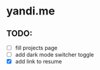 # yandi.me

## TODO: 
- [ ] fill projects page
- [ ] add dark mode switcher toggle
- [x] add link to resume
